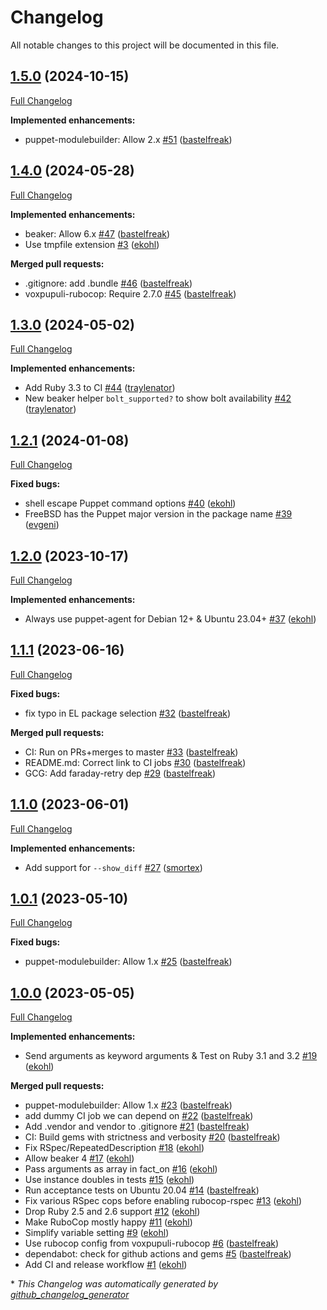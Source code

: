 # Changelog

All notable changes to this project will be documented in this file.

## [1.5.0](https://github.com/voxpupuli/beaker_puppet_helpers/tree/1.5.0) (2024-10-15)

[Full Changelog](https://github.com/voxpupuli/beaker_puppet_helpers/compare/1.4.0...1.5.0)

**Implemented enhancements:**

- puppet-modulebuilder: Allow 2.x [\#51](https://github.com/voxpupuli/beaker_puppet_helpers/pull/51) ([bastelfreak](https://github.com/bastelfreak))

## [1.4.0](https://github.com/voxpupuli/beaker_puppet_helpers/tree/1.4.0) (2024-05-28)

[Full Changelog](https://github.com/voxpupuli/beaker_puppet_helpers/compare/1.3.0...1.4.0)

**Implemented enhancements:**

- beaker: Allow 6.x [\#47](https://github.com/voxpupuli/beaker_puppet_helpers/pull/47) ([bastelfreak](https://github.com/bastelfreak))
- Use tmpfile extension [\#3](https://github.com/voxpupuli/beaker_puppet_helpers/pull/3) ([ekohl](https://github.com/ekohl))

**Merged pull requests:**

- .gitignore: add .bundle [\#46](https://github.com/voxpupuli/beaker_puppet_helpers/pull/46) ([bastelfreak](https://github.com/bastelfreak))
- voxpupuli-rubocop: Require 2.7.0 [\#45](https://github.com/voxpupuli/beaker_puppet_helpers/pull/45) ([bastelfreak](https://github.com/bastelfreak))

## [1.3.0](https://github.com/voxpupuli/beaker_puppet_helpers/tree/1.3.0) (2024-05-02)

[Full Changelog](https://github.com/voxpupuli/beaker_puppet_helpers/compare/1.2.1...1.3.0)

**Implemented enhancements:**

- Add Ruby 3.3 to CI [\#44](https://github.com/voxpupuli/beaker_puppet_helpers/pull/44) ([traylenator](https://github.com/traylenator))
- New beaker helper `bolt_supported?` to show bolt availability [\#42](https://github.com/voxpupuli/beaker_puppet_helpers/pull/42) ([traylenator](https://github.com/traylenator))

## [1.2.1](https://github.com/voxpupuli/beaker_puppet_helpers/tree/1.2.1) (2024-01-08)

[Full Changelog](https://github.com/voxpupuli/beaker_puppet_helpers/compare/1.2.0...1.2.1)

**Fixed bugs:**

- shell escape Puppet command options [\#40](https://github.com/voxpupuli/beaker_puppet_helpers/pull/40) ([ekohl](https://github.com/ekohl))
- FreeBSD has the Puppet major version in the package name [\#39](https://github.com/voxpupuli/beaker_puppet_helpers/pull/39) ([evgeni](https://github.com/evgeni))

## [1.2.0](https://github.com/voxpupuli/beaker_puppet_helpers/tree/1.2.0) (2023-10-17)

[Full Changelog](https://github.com/voxpupuli/beaker_puppet_helpers/compare/1.1.1...1.2.0)

**Implemented enhancements:**

- Always use puppet-agent for Debian 12+ & Ubuntu 23.04+ [\#37](https://github.com/voxpupuli/beaker_puppet_helpers/pull/37) ([ekohl](https://github.com/ekohl))

## [1.1.1](https://github.com/voxpupuli/beaker_puppet_helpers/tree/1.1.1) (2023-06-16)

[Full Changelog](https://github.com/voxpupuli/beaker_puppet_helpers/compare/1.1.0...1.1.1)

**Fixed bugs:**

- fix typo in EL package selection [\#32](https://github.com/voxpupuli/beaker_puppet_helpers/pull/32) ([bastelfreak](https://github.com/bastelfreak))

**Merged pull requests:**

- CI: Run on PRs+merges to master [\#33](https://github.com/voxpupuli/beaker_puppet_helpers/pull/33) ([bastelfreak](https://github.com/bastelfreak))
- README.md: Correct link to CI jobs [\#30](https://github.com/voxpupuli/beaker_puppet_helpers/pull/30) ([bastelfreak](https://github.com/bastelfreak))
- GCG: Add faraday-retry dep [\#29](https://github.com/voxpupuli/beaker_puppet_helpers/pull/29) ([bastelfreak](https://github.com/bastelfreak))

## [1.1.0](https://github.com/voxpupuli/beaker_puppet_helpers/tree/1.1.0) (2023-06-01)

[Full Changelog](https://github.com/voxpupuli/beaker_puppet_helpers/compare/1.0.1...1.1.0)

**Implemented enhancements:**

- Add support for `--show_diff` [\#27](https://github.com/voxpupuli/beaker_puppet_helpers/pull/27) ([smortex](https://github.com/smortex))

## [1.0.1](https://github.com/voxpupuli/beaker_puppet_helpers/tree/1.0.1) (2023-05-10)

[Full Changelog](https://github.com/voxpupuli/beaker_puppet_helpers/compare/1.0.0...1.0.1)

**Fixed bugs:**

- puppet-modulebuilder: Allow 1.x [\#25](https://github.com/voxpupuli/beaker_puppet_helpers/pull/25) ([bastelfreak](https://github.com/bastelfreak))

## [1.0.0](https://github.com/voxpupuli/beaker_puppet_helpers/tree/1.0.0) (2023-05-05)

[Full Changelog](https://github.com/voxpupuli/beaker_puppet_helpers/compare/5cc9e2e0e2a6a3541502bb1aae961071a8b96157...1.0.0)

**Implemented enhancements:**

- Send arguments as keyword arguments & Test on Ruby 3.1 and 3.2 [\#19](https://github.com/voxpupuli/beaker_puppet_helpers/pull/19) ([ekohl](https://github.com/ekohl))

**Merged pull requests:**

- puppet-modulebuilder: Allow 1.x [\#23](https://github.com/voxpupuli/beaker_puppet_helpers/pull/23) ([bastelfreak](https://github.com/bastelfreak))
- add dummy CI job we can depend on [\#22](https://github.com/voxpupuli/beaker_puppet_helpers/pull/22) ([bastelfreak](https://github.com/bastelfreak))
- Add .vendor and vendor to .gitignore [\#21](https://github.com/voxpupuli/beaker_puppet_helpers/pull/21) ([bastelfreak](https://github.com/bastelfreak))
- CI: Build gems with strictness and verbosity [\#20](https://github.com/voxpupuli/beaker_puppet_helpers/pull/20) ([bastelfreak](https://github.com/bastelfreak))
- Fix RSpec/RepeatedDescription [\#18](https://github.com/voxpupuli/beaker_puppet_helpers/pull/18) ([ekohl](https://github.com/ekohl))
- Allow beaker 4 [\#17](https://github.com/voxpupuli/beaker_puppet_helpers/pull/17) ([ekohl](https://github.com/ekohl))
- Pass arguments as array in fact\_on [\#16](https://github.com/voxpupuli/beaker_puppet_helpers/pull/16) ([ekohl](https://github.com/ekohl))
- Use instance doubles in tests [\#15](https://github.com/voxpupuli/beaker_puppet_helpers/pull/15) ([ekohl](https://github.com/ekohl))
- Run acceptance tests on Ubuntu 20.04 [\#14](https://github.com/voxpupuli/beaker_puppet_helpers/pull/14) ([bastelfreak](https://github.com/bastelfreak))
- Fix various RSpec cops before enabling rubocop-rspec [\#13](https://github.com/voxpupuli/beaker_puppet_helpers/pull/13) ([ekohl](https://github.com/ekohl))
- Drop Ruby 2.5 and 2.6 support [\#12](https://github.com/voxpupuli/beaker_puppet_helpers/pull/12) ([ekohl](https://github.com/ekohl))
- Make RuboCop mostly happy [\#11](https://github.com/voxpupuli/beaker_puppet_helpers/pull/11) ([ekohl](https://github.com/ekohl))
- Simplify variable setting [\#9](https://github.com/voxpupuli/beaker_puppet_helpers/pull/9) ([ekohl](https://github.com/ekohl))
- Use rubocop config from voxpupuli-rubocop [\#6](https://github.com/voxpupuli/beaker_puppet_helpers/pull/6) ([bastelfreak](https://github.com/bastelfreak))
- dependabot: check for github actions and gems [\#5](https://github.com/voxpupuli/beaker_puppet_helpers/pull/5) ([bastelfreak](https://github.com/bastelfreak))
- Add CI and release workflow [\#1](https://github.com/voxpupuli/beaker_puppet_helpers/pull/1) ([ekohl](https://github.com/ekohl))



\* *This Changelog was automatically generated by [github_changelog_generator](https://github.com/github-changelog-generator/github-changelog-generator)*

